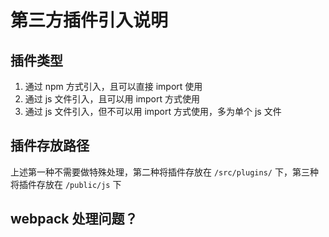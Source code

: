 # 第三方插件引入说明

## 插件类型

1. 通过 npm 方式引入，且可以直接 import 使用
2. 通过 js 文件引入，且可以用 import 方式使用
3. 通过 js 文件引入，但不可以用 import 方式使用，多为单个 js 文件

## 插件存放路径

上述第一种不需要做特殊处理，第二种将插件存放在 `/src/plugins/` 下，第三种将插件存放在 `/public/js` 下

## webpack 处理问题？

<!-- TODO:  -->

